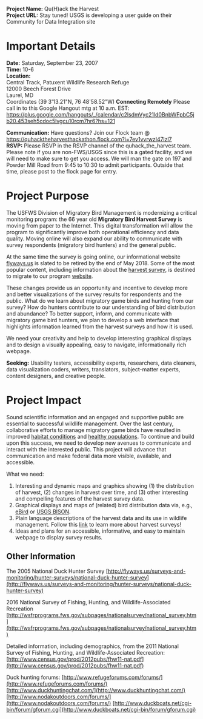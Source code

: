 
**Project Name:** Qu(H)ack the Harvest  
**Project URL:** Stay tuned! USGS is developing a user guide on their Community for Data Integration site  


# Important Details

**Date:** Saturday, September 23, 2007  
**Time:** 10-6  
**Location:**   
Central Track, Patuxent Wildlife Research Refuge   
12000 Beech Forest Drive  
Laurel, MD  
Coordinates (39 3'13.21"N,  76 48'58.52"W)
**Connecting Remotely**
Please call in to this Google Hangout mtg at 10 a.m. EST: https://plus.google.com/hangouts/_/calendar/c2lsdmVyc21ld0BnbWFpbC5jb20.453seh5cdoc5lvgcu10rcm7hr6?hs=121

**Communication:** Have questions? Join our Flock team @ https://quhacktheharvesthackathon.flock.com?i=7ev1vvrwzl47lzl7  
**RSVP:** Please RSVP in the RSVP channel of the quhack_the_harvest team.  Please note if you are non-FWS/USGS since this is a gated facility, and we will need to make sure to get you access. We will man the gate on 197 and Powder Mill Road from 9:45 to 10:30 to admit participants.  Outside that time, please post to the flock page for entry.


# Project Purpose
The USFWS Division of Migratory Bird Management is modernizing a critical monitoring program: the 66 year old **Migratory Bird Harvest Survey** is moving from paper to the Internet. This digital transformation will allow the program to significantly improve both operational efficiency and data quality.  Moving online will also expand our ability to communicate with survey respondents (migratory bird hunters) and the general public.

At the same time the survey is going online, our informational website [flyways.us](https://flyways.us) is slated to be retired by the end of May 2018.  Some of the most popular content, including information about the [harvest survey](https://flyways.us/regulations-and-harvest/harvest-trends), is destined to migrate to our program [website](https://www.fws.gov/birds/).

These changes provide us an opportunity and incentive to develop more and better visualizations of the survey results for respondents and the public. What do we learn about migratory game birds and hunting from our survey? How do hunters contribute to our understanding of bird distribution and abundance? To better support, inform, and communicate with migratory game bird hunters, we plan to develop a web interface that highlights information learned from the harvest surveys and how it is used.

We need your creativity and help to develop interesting graphical displays and to design a visually appealing, easy to navigate, informationally rich webpage.

**Seeking:** Usability testers, accessibility experts, researchers, data cleaners, data visualization coders, writers, translators, subject-matter experts, content designers, and creative people.

# Project Impact
Sound scientific information and an engaged and supportive public are essential to successful wildlife management. Over the last century, collaborative efforts to manage migratory game birds have resulted in improved [habitat conditions](https://www.fws.gov/birds/get-involved/duck-stamp/history-of-the-federal-duck-stamp.php) and [healthy populations](https://flyways.us/status-of-waterfowl/population-estimates/2017-breeding-duck-population-estimates). To continue and build upon this success, we need to develop new avenues to communicate and interact with the interested public. This project will advance that communication and make federal data more visible, available, and accessible.

What we need:
1. Interesting and dynamic maps and graphics showing (1) the distribution of harvest, (2) changes in harvest over time, and (3) other interesting and compelling features of the harvest survey data.
2. Graphical displays and maps of (related) bird distribution data via, e.g., [eBird](http://ebird.org) or [USGS BISON](https://bison.usgs.gov/).
3. Plain language descriptions of the harvest data and its use in wildlife management. Follow this [link](http://www.fws.gov/birds/surveys-and-data/harvest-surveys.php) to learn more about harvest surveys!
4. Ideas and plans for an accessible, informative, and easy to maintain webpage to display survey results.

Other Information
------------------

The 2005 National Duck Hunter Survey
[http://flyways.us/surveys-and-monitoring/hunter-surveys/national-duck-hunter-survey](http://flyways.us/surveys-and-monitoring/hunter-surveys/national-duck-hunter-survey)

2016 National Survey of Fishing, Hunting, and Wildlife-Associated Recreation
[http://wsfrprograms.fws.gov/subpages/nationalsurvey/national_survey.htm](http://wsfrprograms.fws.gov/subpages/nationalsurvey/national_survey.htm)

Detailed information, including demographics, from the 2011 National Survey of Fishing, Hunting, and Wildlife-Associated Recreation:
[http://www.census.gov/prod/2012pubs/fhw11-nat.pdf](http://www.census.gov/prod/2012pubs/fhw11-nat.pdf)


Duck hunting forums:
[http://www.refugeforums.com/forums/](http://www.refugeforums.com/forums/)
[http://www.duckhuntingchat.com/](http://www.duckhuntingchat.com/)
[http://www.nodakoutdoors.com/forums/](http://www.nodakoutdoors.com/forums/)
[http://www.duckboats.net/cgi-bin/forum/gforum.cgi](http://www.duckboats.net/cgi-bin/forum/gforum.cgi)



